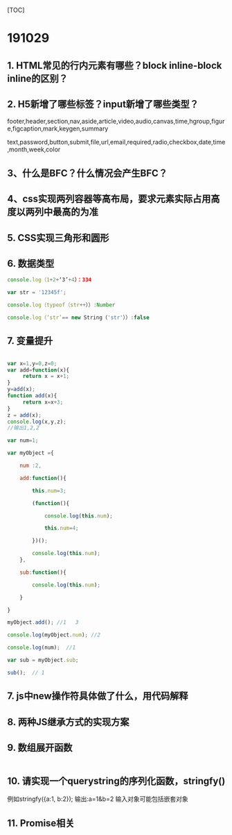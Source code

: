[TOC]

# 191029

## 1. HTML常见的行内元素有哪些？block inline-block inline的区别？ 



## 2. H5新增了哪些标签？input新增了哪些类型？

footer,header,section,nav,aside,article,video,audio,canvas,time,hgroup,figure,figcaption,mark,keygen,summary

text,password,button,submit,file,url,email,required,radio,checkbox,date,time,month,week,color



3、什么是BFC？什么情况会产生BFC？
--------------------- 

## 4、css实现两列容器等高布局，要求元素实际占用高度以两列中最高的为准 



## 5. CSS实现三角形和圆形



## 6. 数据类型

```javascript
console.log（1+2+‘3’+4）：334

var str = '12345f';

console.log（typeof（str++））:Number

console.log（‘str’== new String（'str'））:false
```



## 7. 变量提升

```javascript

var x=1,y=0,z=0;
var add=function(x){
	 return x = x+1;
}
y=add(x);
function add(x){
	 return x=x+3;
}
z = add(x);
console.log(x,y,z);
//输出1,2,2
```

```javascript
var num=1;

var myObject ={

	num :2,

	add:function(){

		this.num=3;

		(function(){

			console.log(this.num);

			this.num=4;

		})();

		console.log(this.num);
	},

	sub:function(){

		console.log(this.num);

	}

}

myObject.add(); //1   3

console.log(myObject.num); //2

console.log(num);  //1

var sub = myObject.sub;

sub();  // 1

```

## 7. js中new操作符具体做了什么，用代码解释 

## 8. 两种JS继承方式的实现方案

## 9. 数组展开函数

```

```

## 10. 请实现一个querystring的序列化函数，stringfy()

例如stringfy({a:1, b:2}); 输出:a=1&b=2 输入对象可能包括嵌套对象

## 11. Promise相关

